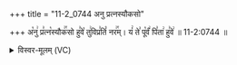 +++
title = "11-2_0744 अनु प्रत्नस्यौकसो"

+++
अ꣡नु꣢ प्र꣣त्न꣡स्यौक꣢꣯सो हु꣣वे꣡ तु꣢विप्र꣣तिं꣡ नर꣢꣯म्। यं꣢ ते꣣ पू꣡र्वं꣢ पि꣣ता꣢ हु꣣वे꣢ ॥ 11-2:0744 ॥

<details><summary>विस्वर-मूलम् (VC)</summary>

अनु प्रत्नस्यौकसो हुवे तुविप्रतिं नरम् । यं ते पूर्वं पिता हुवे ॥७४४॥
</details>